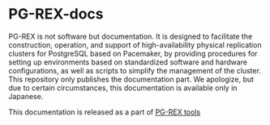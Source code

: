 # PG-REX-docs
PG-REX is not software but documentation. It is designed to facilitate the construction, operation, and support of high-availability physical replication clusters for PostgreSQL based on Pacemaker, by providing procedures for setting up environments based on standardized software and hardware configurations, as well as scripts to simplify the management of the cluster. This repository only publishes the documentation part. We apologize, but due to certain circumstances, this documentation is available only in Japanese.

This documentation is released as a part of [PG-REX tools](https://github.com/ossc-db/PG-REX-tools)

